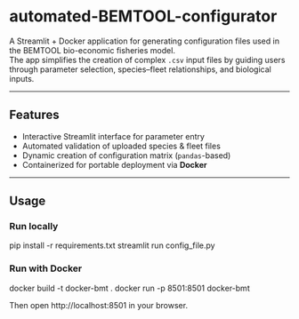 # automated-BEMTOOL-configurator
A Streamlit + Docker application for generating configuration files used in the BEMTOOL bio-economic fisheries model.  
The app simplifies the creation of complex `.csv` input files by guiding users through parameter selection, species–fleet relationships, and biological inputs.

---

## Features
- Interactive Streamlit interface for parameter entry  
- Automated validation of uploaded species & fleet files  
- Dynamic creation of configuration matrix (`pandas`-based)  
- Containerized for portable deployment via **Docker**

---

## Usage

### Run locally
pip install -r requirements.txt
streamlit run config_file.py

### Run with Docker
docker build -t docker-bmt .
docker run -p 8501:8501 docker-bmt

Then open http://localhost:8501 in your browser.

